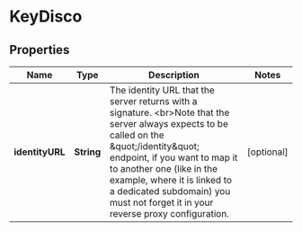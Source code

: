 
# KeyDisco

## Properties
Name | Type | Description | Notes
------------ | ------------- | ------------- | -------------
**identityURL** | **String** | The identity URL that the server returns with a signature. &lt;br&gt;Note that the server always expects to be called on the \&quot;/identity\&quot; endpoint, if you want to map it to another one (like in the example, where it is linked to a dedicated subdomain) you must not forget it in your reverse proxy configuration.  |  [optional]



